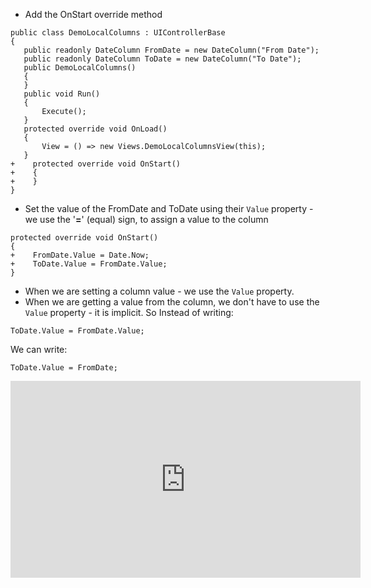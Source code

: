 ﻿* Add the OnStart override method
 ```csdiff
public class DemoLocalColumns : UIControllerBase
{
    public readonly DateColumn FromDate = new DateColumn("From Date");
    public readonly DateColumn ToDate = new DateColumn("To Date");
    public DemoLocalColumns()
    {
    }
    public void Run()
    {
        Execute();
    }
    protected override void OnLoad()
    {
        View = () => new Views.DemoLocalColumnsView(this);
    }
+    protected override void OnStart()
+    {
+    }
}
```
* Set the value of the FromDate and ToDate using their `Value` property - we use the '**=**' (equal) sign, to assign a value to the column
```csdiff
protected override void OnStart()
{
+    FromDate.Value = Date.Now;
+    ToDate.Value = FromDate.Value;
}
```
* When we are setting a column value - we use the `Value` property. 
* When we are getting a value from the column, we don't have to use the `Value` property - it is implicit. 
So Instead of writing:
```csdiff
ToDate.Value = FromDate.Value;
```
We can write:
```csdiff
ToDate.Value = FromDate;
```

<iframe width="560" height="315" src="https://www.youtube.com/embed/wxbhNp-o-uI?list=PL1DEQjXG2xnKHKNIRzI4K6oZL-KulU-Vw" frameborder="0" allowfullscreen></iframe>